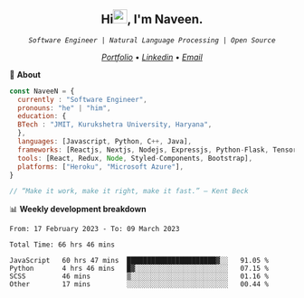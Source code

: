 <h2 align="center">Hi<img src="https://media.giphy.com/media/hvRJCLFzcasrR4ia7z/giphy.gif" width="25px" height="25px">, I'm Naveen.
</h2>


<p align="center"><code><em>Software Engineer | Natural Language Processing | Open Source</em></code></p>


<p align="center">
  <a href="https://naveen8801.github.io/portfolio/"><em>Portfolio</em></a> •
  <a href="https://www.linkedin.com/in/naveen-kumar-6777881ab/"><em>Linkedin</em></a> •
<!--   <a href="https://twitter.com/naveen_8801"><em>Twitter</em></a> • -->
  <a href="mailto:naveensharma10d@gmail.com"><em>Email</em></a>
</p>

👋 **About**

```javascript
const NaveeN = {
  currently : "Software Engineer",
  pronouns: "he" | "him",
  education: {
  BTech : "JMIT, Kurukshetra University, Haryana",
  },
  languages: [Javascript, Python, C++, Java],
  frameworks: [Reactjs, Nextjs, Nodejs, Expressjs, Python-Flask, Tensorflow],
  tools: [React, Redux, Node, Styled-Components, Bootstrap],
  platforms: ["Heroku", "Microsoft Azure"],
}

// “Make it work, make it right, make it fast.” – Kent Beck

```


📊 **Weekly development breakdown**

<!--START_SECTION:stats-->

```text
From: 17 February 2023 - To: 09 March 2023

Total Time: 66 hrs 46 mins

JavaScript   60 hrs 47 mins  ██████████████████████▓░░   91.05 %
Python       4 hrs 46 mins   █▓░░░░░░░░░░░░░░░░░░░░░░░   07.15 %
SCSS         46 mins         ▒░░░░░░░░░░░░░░░░░░░░░░░░   01.16 %
Other        17 mins         ░░░░░░░░░░░░░░░░░░░░░░░░░   00.44 %
```

<!--END_SECTION:stats-->



